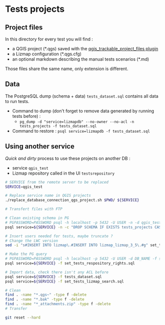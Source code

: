 # Tests projects

## Project files

In this directory for every test you will find :

* a QGIS project (*.qgs) saved with the [qgis_trackable_project_files plugin](https://github.com/opengisch/qgis_trackable_project_files)
* a Lizmap configuration (*.qgs.cfg)
* an optional markdown describing the manual tests scenarios (*.md)

Those files share the same name, only extension is different.

## Data

The PostgreSQL dump (schema + data) `tests_dataset.sql` contains all data to run tests.
* Command to dump (don't forget to remove data generated by running tests before) :
    * `pg_dump -d "service=lizmapdb" --no-owner --no-acl -n tests_projects -f tests_dataset.sql`
* Command to restore : `psql service=lizmapdb -f tests_dataset.sql`

## Using another service

*Quick and dirty* process to use these projects on another DB :

* service `qgis_test`
* Lizmap repository called in the UI `testsrepository`

```bash
# SERVICE from the remote server to be replaced
SERVICE=qgis_test

# Replace service name in QGIS projects
./replace_database_connection_qgs_project.sh $PWD/ ${SERVICE}

# Transfert files with FTP

# Clean existing schema in PG
# PGPASSWORD=PASSWORD psql -h localhost -p 5432 -U USER -n -d qgis_test -c "DROP SCHEMA IF EXISTS tests_projects CASCADE"
psql service=${SERVICE} -n -c "DROP SCHEMA IF EXISTS tests_projects CASCADE"

# Insert users needed for tests, maybe truncate ?
# Change the LWC version
sed -i "s#INSERT INTO lizmap\.#INSERT INTO lizmap_lizmap_3_5\.#g" set_tests_respository_rights.sql

# Make the PG query
# PGPASSWORD=PASSWORD psql -h localhost -p 5432 -U USER -d DB_NAME -f set_tests_respository_rights.sql
psql service=${SERVICE} -f set_tests_respository_rights.sql

# Import data, check there isn't any ACL before
psql service=${SERVICE} -f tests_dataset.sql
psql service=${SERVICE} -f set_tests_lizmap_search.sql

# Clean
find . -name "*.qgs~" -type f -delete
find . -name "*.bak" -type f -delete
find . -name "*_attachments.zip" -type f -delete
# Transfer

git reset --hard
```

